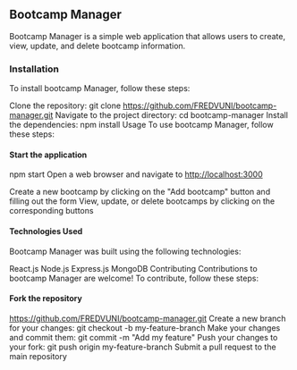 ## Bootcamp Manager

Bootcamp Manager is a simple web application that allows users to create, view, update, and delete bootcamp information.

### Installation

To install bootcamp Manager, follow these steps:

Clone the repository: git clone <https://github.com/FREDVUNI/bootcamp-manager.git>
Navigate to the project directory: cd bootcamp-manager
Install the dependencies: npm install
Usage
To use bootcamp Manager, follow these steps:

#### Start the application

npm start
Open a web browser and navigate to <http://localhost:3000>

Create a new bootcamp by clicking on the "Add bootcamp" button and filling out the form
View, update, or delete bootcamps by clicking on the corresponding buttons

#### Technologies Used

Bootcamp Manager was built using the following technologies:

React.js
Node.js
Express.js
MongoDB
Contributing
Contributions to bootcamp Manager are welcome! To contribute, follow these steps:

#### Fork the repository

<https://github.com/FREDVUNI/bootcamp-manager.git>
Create a new branch for your changes: git checkout -b my-feature-branch
Make your changes and commit them: git commit -m "Add my feature"
Push your changes to your fork: git push origin my-feature-branch
Submit a pull request to the main repository
